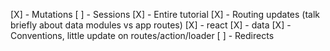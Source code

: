 [X] - Mutations
[ ] - Sessions
[X] - Entire tutorial
[X] - Routing updates (talk briefly about data modules vs app routes)
[X] - react
[X] - data
[X] - Conventions, little update on routes/action/loader
[ ] - Redirects
